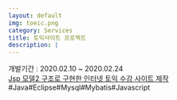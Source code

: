 ```yaml
---
layout: default
img: toeic.png
category: Services
title: 토익사이트 프로젝트
description: |
---
```

  개발기간 : 2020.02.10 ~ 2020.02.24                         
  [Jsp 모델2 구조로 구현한 인터넷 토익 수강 사이트 제작](https://github.com/Dev-preference/toeic)	                                     
 #Java#Eclipse#Mysql#Mybatis#Javascript